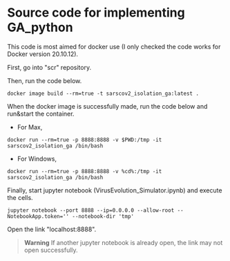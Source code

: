 # Source code for implementing GA_python

This code is most aimed for docker use (I only checked the code works for Docker version 20.10.12).

First, go into "scr" repository.

Then, run the code below.

`docker image build --rm=true -t sarscov2_isolation_ga:latest .`

When the docker image is successfully made, run the code below and run&start the container.

- For Max,

`docker run --rm=true -p 8888:8888 -v $PWD:/tmp -it sarscov2_isolation_ga /bin/bash`

- For Windows,

`docker run --rm=true -p 8888:8888 -v %cd%:/tmp -it sarscov2_isolation_ga /bin/bash`

Finally, start jupyter notebook (VirusEvolution_Simulator.ipynb) and execute the cells.

`jupyter notebook --port 8888 --ip=0.0.0.0 --allow-root --NotebookApp.token='' --notebook-dir 'tmp'`

Open the link "localhost:8888".

> **Warning**
> If another jupyter notebook is already open, the link may not open successfully.
